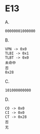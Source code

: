 # E13 #

A.

    00000001000000
B.

    VPN -> 0x0
    TLBI -> 0x1
    TLBT -> 0x0
    未命中
    否
    0x28
C.

    101000000000
D.

    CO -> 0x0
    CI -> 0x0
    CT -> 0x28
    否
    无
